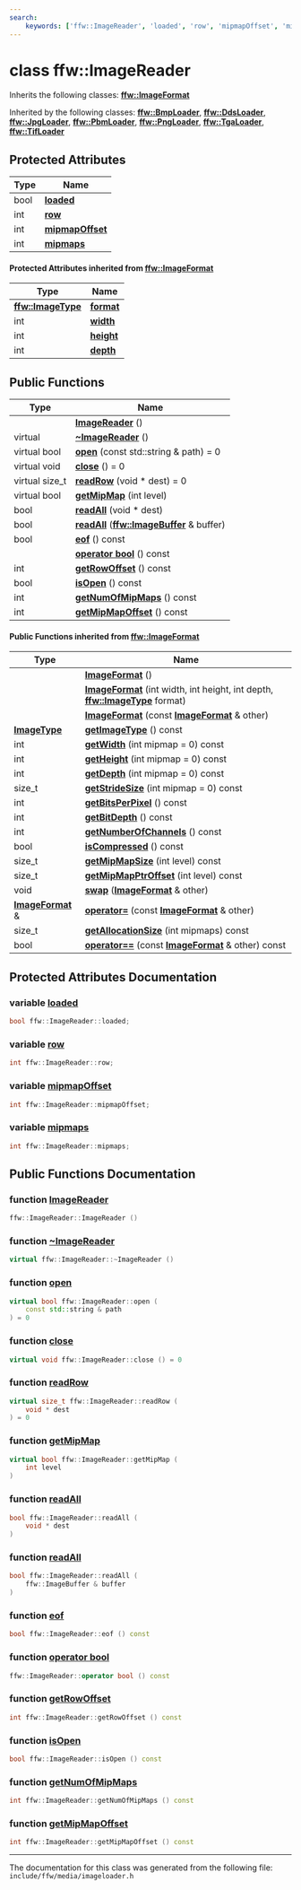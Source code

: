 ```yaml
---
search:
    keywords: ['ffw::ImageReader', 'loaded', 'row', 'mipmapOffset', 'mipmaps', 'format', 'width', 'height', 'depth', 'ImageReader', '~ImageReader', 'open', 'close', 'readRow', 'getMipMap', 'readAll', 'readAll', 'eof', 'operator bool', 'getRowOffset', 'isOpen', 'getNumOfMipMaps', 'getMipMapOffset', 'ImageFormat', 'ImageFormat', 'ImageFormat', 'getImageType', 'getWidth', 'getHeight', 'getDepth', 'getStrideSize', 'getBitsPerPixel', 'getBitDepth', 'getNumberOfChannels', 'isCompressed', 'getMipMapSize', 'getMipMapPtrOffset', 'swap', 'operator=', 'getAllocationSize', 'operator==']
---
```


# class ffw::ImageReader



Inherits the following classes: **[ffw::ImageFormat](classffw_1_1_image_format.md)**



Inherited by the following classes: **[ffw::BmpLoader](classffw_1_1_bmp_loader.md)**, **[ffw::DdsLoader](classffw_1_1_dds_loader.md)**, **[ffw::JpgLoader](classffw_1_1_jpg_loader.md)**, **[ffw::PbmLoader](classffw_1_1_pbm_loader.md)**, **[ffw::PngLoader](classffw_1_1_png_loader.md)**, **[ffw::TgaLoader](classffw_1_1_tga_loader.md)**, **[ffw::TifLoader](classffw_1_1_tif_loader.md)**

## Protected Attributes

|Type|Name|
|-----|-----|
|bool|[**loaded**](classffw_1_1_image_reader.md#1a59264aeb0286d25bd9e11ca68db53030)|
|int|[**row**](classffw_1_1_image_reader.md#1a4d4caf860786d419663b33f126416890)|
|int|[**mipmapOffset**](classffw_1_1_image_reader.md#1a35b39bd82926d24d8c52c2ce17532a4e)|
|int|[**mipmaps**](classffw_1_1_image_reader.md#1ab65ec798fc33d05864eeafd2d6e123fb)|


#### Protected Attributes inherited from [ffw::ImageFormat](classffw_1_1_image_format.md)

|Type|Name|
|-----|-----|
|**[ffw::ImageType](namespaceffw.md#1a92226423d9aa0edfe0ca1dde2141e028)**|[**format**](classffw_1_1_image_format.md#1a00569cba5e7d8df7582554718f908d7e)|
|int|[**width**](classffw_1_1_image_format.md#1a1a26d9b05851d073858b34ccabc40a79)|
|int|[**height**](classffw_1_1_image_format.md#1a7c62585ac46e6fc7c3fe6efab59cfd4c)|
|int|[**depth**](classffw_1_1_image_format.md#1a128894191ad04073b44663b8541f97aa)|


## Public Functions

|Type|Name|
|-----|-----|
||[**ImageReader**](classffw_1_1_image_reader.md#1aa8c4726989a7fa3a5cdeee4141ec69f1) () |
|virtual |[**~ImageReader**](classffw_1_1_image_reader.md#1a84fd72d1a2d7474d727b21745eab497b) () |
|virtual bool|[**open**](classffw_1_1_image_reader.md#1a7155f92f0f65eec33d9204ff4a63a518) (const std::string & path) = 0|
|virtual void|[**close**](classffw_1_1_image_reader.md#1aab601ee6de85c082b72214ed816d4c4d) () = 0|
|virtual size\_t|[**readRow**](classffw_1_1_image_reader.md#1a4a172a49d03b415e5c0bb535af9599c9) (void \* dest) = 0|
|virtual bool|[**getMipMap**](classffw_1_1_image_reader.md#1a9b243ebae163d4ad5b29e5df1d48b93d) (int level) |
|bool|[**readAll**](classffw_1_1_image_reader.md#1a4b8358fa73e99ab21911ea25071e993c) (void \* dest) |
|bool|[**readAll**](classffw_1_1_image_reader.md#1aee930a79534e0a24db03d5974cd5a829) (**[ffw::ImageBuffer](classffw_1_1_image_buffer.md)** & buffer) |
|bool|[**eof**](classffw_1_1_image_reader.md#1a5fd58d19c67ad4417e168c46af91cfbd) () const |
||[**operator bool**](classffw_1_1_image_reader.md#1a227735bc9d3f0ea6ea9987a8e88c84f5) () const |
|int|[**getRowOffset**](classffw_1_1_image_reader.md#1aa04e2077f3b95d4f1c8e7d1e1893eb71) () const |
|bool|[**isOpen**](classffw_1_1_image_reader.md#1a9eceacdc6b3cd1a48e96bb0e67c66319) () const |
|int|[**getNumOfMipMaps**](classffw_1_1_image_reader.md#1a08b74fdbfd615976290da9fbc6765457) () const |
|int|[**getMipMapOffset**](classffw_1_1_image_reader.md#1afeaa3abd68a0485f72f73608fd7e84a4) () const |


#### Public Functions inherited from [ffw::ImageFormat](classffw_1_1_image_format.md)

|Type|Name|
|-----|-----|
||[**ImageFormat**](classffw_1_1_image_format.md#1a5c2552e2129595fdb74923e00f3f51e1) () |
||[**ImageFormat**](classffw_1_1_image_format.md#1a0d214d9324cce891461d07b30be64c34) (int width, int height, int depth, **[ffw::ImageType](namespaceffw.md#1a92226423d9aa0edfe0ca1dde2141e028)** format) |
||[**ImageFormat**](classffw_1_1_image_format.md#1a292f274f857b9da281b9ccb17d07b9ef) (const **[ImageFormat](classffw_1_1_image_format.md)** & other) |
|**[ImageType](namespaceffw.md#1a92226423d9aa0edfe0ca1dde2141e028)**|[**getImageType**](classffw_1_1_image_format.md#1a1bb0e2d7c7916dc840516e97b0fe27d1) () const |
|int|[**getWidth**](classffw_1_1_image_format.md#1af8aa5a20fe893f3289a26b1bc52c1a43) (int mipmap = 0) const |
|int|[**getHeight**](classffw_1_1_image_format.md#1a73e22a919bf12a2207d65496398a6a5f) (int mipmap = 0) const |
|int|[**getDepth**](classffw_1_1_image_format.md#1ae162bf4b48f3dd2e2d7739c927a779b8) (int mipmap = 0) const |
|size\_t|[**getStrideSize**](classffw_1_1_image_format.md#1a55de6ea2325fc284e2fbd027146a53ee) (int mipmap = 0) const |
|int|[**getBitsPerPixel**](classffw_1_1_image_format.md#1a4926378546cb727ad4930fa5797ddd83) () const |
|int|[**getBitDepth**](classffw_1_1_image_format.md#1a07c9771437ef7bfaabe3f51164a99eac) () const |
|int|[**getNumberOfChannels**](classffw_1_1_image_format.md#1a388b531a9ea109266cfc2509e79f6751) () const |
|bool|[**isCompressed**](classffw_1_1_image_format.md#1a6c4430f5cfc51120bfc04008bcdb6210) () const |
|size\_t|[**getMipMapSize**](classffw_1_1_image_format.md#1ac8967d7bd7b6b300e2a8c3ff6b6dfd88) (int level) const |
|size\_t|[**getMipMapPtrOffset**](classffw_1_1_image_format.md#1a95be015bde6130bcf6d27472b74f555e) (int level) const |
|void|[**swap**](classffw_1_1_image_format.md#1a1f855dd5b248274b53766a81102d583d) (**[ImageFormat](classffw_1_1_image_format.md)** & other) |
|**[ImageFormat](classffw_1_1_image_format.md)** &|[**operator=**](classffw_1_1_image_format.md#1a69b46ddfe7e8768658602003530bac23) (const **[ImageFormat](classffw_1_1_image_format.md)** & other) |
|size\_t|[**getAllocationSize**](classffw_1_1_image_format.md#1a6e0eb8d724ec7ee0195ee8f25cf92ff3) (int mipmaps) const |
|bool|[**operator==**](classffw_1_1_image_format.md#1a859ea5ac46aee7a01817dcaca12a18bd) (const **[ImageFormat](classffw_1_1_image_format.md)** & other) const |


## Protected Attributes Documentation

### variable <a id="1a59264aeb0286d25bd9e11ca68db53030" href="#1a59264aeb0286d25bd9e11ca68db53030">loaded</a>

```cpp
bool ffw::ImageReader::loaded;
```



### variable <a id="1a4d4caf860786d419663b33f126416890" href="#1a4d4caf860786d419663b33f126416890">row</a>

```cpp
int ffw::ImageReader::row;
```



### variable <a id="1a35b39bd82926d24d8c52c2ce17532a4e" href="#1a35b39bd82926d24d8c52c2ce17532a4e">mipmapOffset</a>

```cpp
int ffw::ImageReader::mipmapOffset;
```



### variable <a id="1ab65ec798fc33d05864eeafd2d6e123fb" href="#1ab65ec798fc33d05864eeafd2d6e123fb">mipmaps</a>

```cpp
int ffw::ImageReader::mipmaps;
```



## Public Functions Documentation

### function <a id="1aa8c4726989a7fa3a5cdeee4141ec69f1" href="#1aa8c4726989a7fa3a5cdeee4141ec69f1">ImageReader</a>

```cpp
ffw::ImageReader::ImageReader ()
```



### function <a id="1a84fd72d1a2d7474d727b21745eab497b" href="#1a84fd72d1a2d7474d727b21745eab497b">~ImageReader</a>

```cpp
virtual ffw::ImageReader::~ImageReader ()
```



### function <a id="1a7155f92f0f65eec33d9204ff4a63a518" href="#1a7155f92f0f65eec33d9204ff4a63a518">open</a>

```cpp
virtual bool ffw::ImageReader::open (
    const std::string & path
) = 0
```



### function <a id="1aab601ee6de85c082b72214ed816d4c4d" href="#1aab601ee6de85c082b72214ed816d4c4d">close</a>

```cpp
virtual void ffw::ImageReader::close () = 0
```



### function <a id="1a4a172a49d03b415e5c0bb535af9599c9" href="#1a4a172a49d03b415e5c0bb535af9599c9">readRow</a>

```cpp
virtual size_t ffw::ImageReader::readRow (
    void * dest
) = 0
```



### function <a id="1a9b243ebae163d4ad5b29e5df1d48b93d" href="#1a9b243ebae163d4ad5b29e5df1d48b93d">getMipMap</a>

```cpp
virtual bool ffw::ImageReader::getMipMap (
    int level
)
```



### function <a id="1a4b8358fa73e99ab21911ea25071e993c" href="#1a4b8358fa73e99ab21911ea25071e993c">readAll</a>

```cpp
bool ffw::ImageReader::readAll (
    void * dest
)
```



### function <a id="1aee930a79534e0a24db03d5974cd5a829" href="#1aee930a79534e0a24db03d5974cd5a829">readAll</a>

```cpp
bool ffw::ImageReader::readAll (
    ffw::ImageBuffer & buffer
)
```



### function <a id="1a5fd58d19c67ad4417e168c46af91cfbd" href="#1a5fd58d19c67ad4417e168c46af91cfbd">eof</a>

```cpp
bool ffw::ImageReader::eof () const
```



### function <a id="1a227735bc9d3f0ea6ea9987a8e88c84f5" href="#1a227735bc9d3f0ea6ea9987a8e88c84f5">operator bool</a>

```cpp
ffw::ImageReader::operator bool () const
```



### function <a id="1aa04e2077f3b95d4f1c8e7d1e1893eb71" href="#1aa04e2077f3b95d4f1c8e7d1e1893eb71">getRowOffset</a>

```cpp
int ffw::ImageReader::getRowOffset () const
```



### function <a id="1a9eceacdc6b3cd1a48e96bb0e67c66319" href="#1a9eceacdc6b3cd1a48e96bb0e67c66319">isOpen</a>

```cpp
bool ffw::ImageReader::isOpen () const
```



### function <a id="1a08b74fdbfd615976290da9fbc6765457" href="#1a08b74fdbfd615976290da9fbc6765457">getNumOfMipMaps</a>

```cpp
int ffw::ImageReader::getNumOfMipMaps () const
```



### function <a id="1afeaa3abd68a0485f72f73608fd7e84a4" href="#1afeaa3abd68a0485f72f73608fd7e84a4">getMipMapOffset</a>

```cpp
int ffw::ImageReader::getMipMapOffset () const
```





----------------------------------------
The documentation for this class was generated from the following file: `include/ffw/media/imageloader.h`
